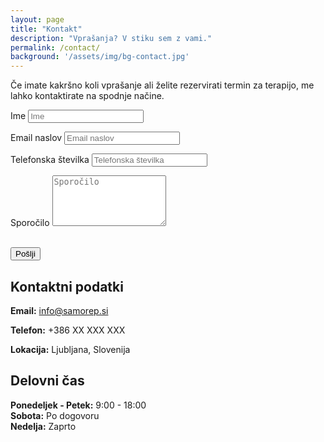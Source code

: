 ```yaml
---
layout: page
title: "Kontakt"
description: "Vprašanja? V stiku sem z vami."
permalink: /contact/
background: '/assets/img/bg-contact.jpg'
---
```


<p>Če imate kakršno koli vprašanje ali želite rezervirati termin za terapijo, me lahko kontaktirate na spodnje načine.</p>

<form name="sentMessage" id="contactForm" novalidate>
  <div class="control-group">
    <div class="form-group floating-label-form-group controls">
      <label>Ime</label>
      <input type="text" class="form-control" placeholder="Ime" id="name" required data-validation-required-message="Prosim vnesite svoje ime.">
      <p class="help-block text-danger"></p>
    </div>
  </div>
  <div class="control-group">
    <div class="form-group floating-label-form-group controls">
      <label>Email naslov</label>
      <input type="email" class="form-control" placeholder="Email naslov" id="email" required data-validation-required-message="Prosim vnesite svoj email naslov.">
      <p class="help-block text-danger"></p>
    </div>
  </div>
  <div class="control-group">
    <div class="form-group floating-label-form-group controls">
      <label>Telefonska številka</label>
      <input type="tel" class="form-control" placeholder="Telefonska številka" id="phone" required data-validation-required-message="Prosim vnesite svojo telefonsko številko.">
      <p class="help-block text-danger"></p>
    </div>
  </div>
  <div class="control-group">
    <div class="form-group floating-label-form-group controls">
      <label>Sporočilo</label>
      <textarea rows="5" class="form-control" placeholder="Sporočilo" id="message" required data-validation-required-message="Prosim vnesite sporočilo."></textarea>
      <p class="help-block text-danger"></p>
    </div>
  </div>
  <br>
  <div id="success"></div>
  <div class="form-group">
    <button type="submit" class="btn btn-primary" id="sendMessageButton">Pošlji</button>
  </div>
</form>

## Kontaktni podatki

**Email:** info@samorep.si

**Telefon:** +386 XX XXX XXX

**Lokacija:** Ljubljana, Slovenija

## Delovni čas

**Ponedeljek - Petek:** 9:00 - 18:00  
**Sobota:** Po dogovoru  
**Nedelja:** Zaprto 